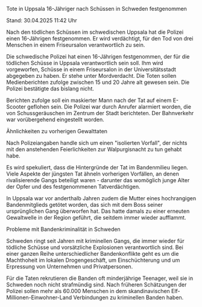 
Tote in Uppsala
16-Jähriger nach Schüssen in Schweden festgenommen


Stand: 30.04.2025 11:42 Uhr


Nach den tödlichen Schüssen im schwedischen Uppsala hat die Polizei einen 16-Jährigen festgenommen. Er wird verdächtigt, für den Tod von drei Menschen in einem Friseursalon verantwortlich zu sein.



Die schwedische Polizei hat einen 16-Jährigen festgenommen, der für die tödlichen Schüsse in Uppsala verantwortlich sein soll. Ihm wird vorgeworfen, Schüsse in einem Friseursalon in der Universitätsstadt abgegeben zu haben. Er stehe unter Mordverdacht. Die Toten sollen Medienberichten zufolge zwischen 15 und 20 Jahre alt gewesen sein. Die Polizei bestätigte das bislang nicht.


Berichten zufolge soll ein maskierter Mann nach der Tat auf einem E-Scooter geflohen sein. Die Polizei war durch Anrufer alarmiert worden, die von Schussgeräuschen im Zentrum der Stadt berichteten. Der Bahnverkehr war vorübergehend eingestellt worden.

Ähnlichkeiten zu vorherigen Gewalttaten


Nach Polizeiangaben handle sich um einen "isolierten Vorfall", der nichts mit den anstehenden Feierlichkeiten zur Walpurgisnacht zu tun gehabt habe. 


Es wird spekuliert, dass die Hintergründe der Tat im Bandenmilieu liegen. Viele Aspekte der jüngsten Tat ähneln vorherigen Vorfällen, an denen rivalisierende Gangs beteiligt waren - darunter das womöglich junge Alter der Opfer und des festgenommenen Tatverdächtigen.


In Uppsala war vor anderthalb Jahren zudem die Mutter eines hochrangigen Bandenmitglieds getötet worden, das sich mit dem Boss seiner ursprünglichen Gang überworfen hat. Das hatte damals zu einer erneuten Gewaltwelle in der Region geführt, die seitdem immer wieder aufflammt.

Probleme mit Bandenkriminalität in Schweden


Schweden ringt seit Jahren mit kriminellen Gangs, die immer wieder für tödliche Schüsse und vorsätzliche Explosionen verantwortlich sind. Bei einer ganzen Reihe unterschiedlicher Bandenkonflikte geht es um die Machthoheit im lokalen Drogengeschäft, um Einschüchterung und um Erpressung von Unternehmen und Privatpersonen.


Für die Taten rekrutieren die Banden oft minderjährige Teenager, weil sie in Schweden noch nicht strafmündig sind. Nach früheren Schätzungen der Polizei sollen mehr als 60.000 Menschen in dem skandinavischen Elf-Millionen-Einwohner-Land Verbindungen zu kriminellen Banden haben.

